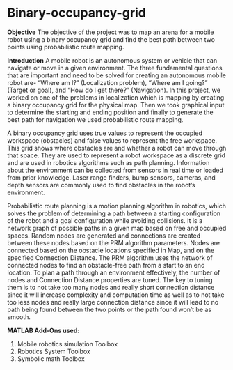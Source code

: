 # Binary-occupancy-grid

**Objective**
The objective of the project was to map an arena for a mobile robot using a binary occupancy  grid and find the best path between two points using probabilistic route mapping.

**Introduction**
A mobile robot is an autonomous system or vehicle that can navigate or move in a given 
environment. The three fundamental questions that are important and need to be solved for 
creating an autonomous mobile robot are- “Where am I?” (Localization problem), “Where am I 
going?” (Target or goal), and “How do I get there?” (Navigation). In this project, we worked on 
one of the problems in localization which is mapping by creating a binary occupancy grid for 
the physical map. Then we took graphical input to determine the starting and ending position 
and finally to generate the best path for navigation we used probabilistic route mapping. 

A binary occupancy grid uses true values to represent the occupied workspace (obstacles)
and false values to represent the free workspace. This grid shows where obstacles are and 
whether a robot can move through that space. They are used to represent a robot workspace 
as a discrete grid and are used in robotics algorithms such as path planning. Information about 
the environment can be collected from sensors in real time or loaded from prior knowledge. 
Laser range finders, bump sensors, cameras, and depth sensors are commonly used to find 
obstacles in the robot’s environment.

Probabilistic route planning is a motion planning algorithm in robotics, which solves the 
problem of determining a path between a starting configuration of the robot and a goal 
configuration while avoiding collisions. It is a network graph of possible paths in a given map 
based on free and occupied spaces. Random nodes are generated and connections are created 
between these nodes based on the PRM algorithm parameters. Nodes are connected based 
on the obstacle locations specified in Map, and on the specified Connection Distance. The PRM 
algorithm uses the network of connected nodes to find an obstacle-free path from a start to 
an end location. To plan a path through an environment effectively, the number of 
nodes and Connection Distance properties are tuned. The key to tuning them is to not take 
too many nodes and really short connection distance since it will increase complexity and 
computation time as well as to not take too less nodes and really large connection distance 
since it will lead to no path being found between the two points or the path found won’t be as 
smooth.

**MATLAB Add-Ons used:**
1) Mobile robotics simulation Toolbox
2) Robotics System Toolbox
3) Symbolic math Toolbox
